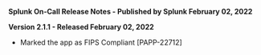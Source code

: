 **Splunk On-Call Release Notes - Published by Splunk February 02, 2022**


**Version 2.1.1 - Released February 02, 2022**

* Marked the app as FIPS Compliant [PAPP-22712]